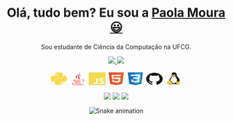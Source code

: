 <div>
  
  <h1 align="center">
    Olá, tudo bem? Eu sou a 
    <a href="https://www.linkedin.com/in/paola-moura-58b58a282">Paola Moura 😃️</a>
  </h1>
  
  <p align="center">
    Sou estudante de Ciência da Computação na UFCG.
  </p>
  
</div>

<div align="center">
  <a href="https://github.com/paolamoura">
    <img height="140em" src="https://github-readme-stats.vercel.app/api?username=paolamoura&count_private=true&include_all_commits=true&show_icons=true&theme=cobalt&hide_border=false&show_owner=true"/>
    <img height="140em" src="https://github-readme-stats.vercel.app/api/top-langs/?username=paolamoura&theme=cobalt&hide_border=false&&layout=compact"/>
  </a>
</div>

<div align="center" valign="top"><br>
    <img align="center" alt="Js" height="30" width="40" src="https://raw.githubusercontent.com/devicons/devicon/master/icons/python/python-plain.svg">
    <img align="center" alt="Js" height="30" width="40" src="https://raw.githubusercontent.com/devicons/devicon/master/icons/java/java-plain.svg">
  <img align="center" alt="Js" height="30" width="40" src="https://raw.githubusercontent.com/devicons/devicon/master/icons/javascript/javascript-plain.svg">
  <img align="center" alt="HTML" height="30" width="40" src="https://raw.githubusercontent.com/devicons/devicon/master/icons/html5/html5-original.svg">
  <img align="center" alt="CSS" height="30" width="40" src="https://raw.githubusercontent.com/devicons/devicon/master/icons/css3/css3-original.svg">
  <img align="center" alt="git" height="30" width="40" src="https://raw.githubusercontent.com/devicons/devicon/master/icons/github/github-original.svg">
  <img align="center" alt="linux" height="30" width="40" src="https://raw.githubusercontent.com/devicons/devicon/master/icons/linux/linux-original.svg">
</div><br>

<div align="center">
  <a href="https://www.instagram.com/paolamouram/" target="_blank"><img src="https://img.shields.io/badge/-Instagram-%23E4405F?style=for-the-badge&logo=instagram&logoColor=white" target="_blank"></a>
  <a href="https://www.linkedin.com/in/paola-moura-58b58a282/" target="_blank"><img src="https://img.shields.io/badge/-LinkedIn-%230077B5?style=for-the-badge&logo=linkedin&logoColor=white" target="_blank"></a> 
  <a href="mailto:paolamouram@gmail.com"><img src="https://img.shields.io/badge/-Gmail-%23333?style=for-the-badge&logo=gmail&logoColor=white" target="_blank"></a>
</div>

<div align="center">

  ![Snake animation](https://github.com/danielbped/danielbped/blob/output/github-contribution-grid-snake.svg)
  
</div>

<div align="center"

